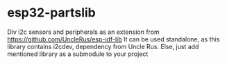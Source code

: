 # esp32-partslib

Div i2c sensors and peripherals as an extension from
https://github.com/UncleRus/esp-idf-lib
It can be used standalone, as this library contains i2cdev, dependency from Uncle Rus.
Else, just add mentioned library as a submodule to your project
